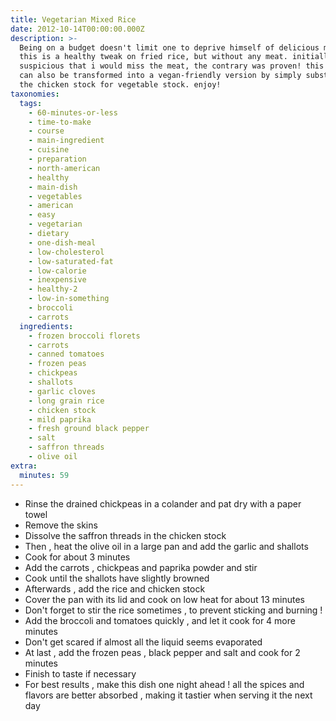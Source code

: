 ```yaml
---
title: Vegetarian Mixed Rice
date: 2012-10-14T00:00:00.000Z
description: >-
  Being on a budget doesn't limit one to deprive himself of delicious meals.
  this is a healthy tweak on fried rice, but without any meat. initially
  suspicious that i would miss the meat, the contrary was proven! this recipe
  can also be transformed into a vegan-friendly version by simply substituting
  the chicken stock for vegetable stock. enjoy!
taxonomies:
  tags:
    - 60-minutes-or-less
    - time-to-make
    - course
    - main-ingredient
    - cuisine
    - preparation
    - north-american
    - healthy
    - main-dish
    - vegetables
    - american
    - easy
    - vegetarian
    - dietary
    - one-dish-meal
    - low-cholesterol
    - low-saturated-fat
    - low-calorie
    - inexpensive
    - healthy-2
    - low-in-something
    - broccoli
    - carrots
  ingredients:
    - frozen broccoli florets
    - carrots
    - canned tomatoes
    - frozen peas
    - chickpeas
    - shallots
    - garlic cloves
    - long grain rice
    - chicken stock
    - mild paprika
    - fresh ground black pepper
    - salt
    - saffron threads
    - olive oil
extra:
  minutes: 59
---
```

 - Rinse the drained chickpeas in a colander and pat dry with a paper towel
 - Remove the skins
 - Dissolve the saffron threads in the chicken stock
 - Then , heat the olive oil in a large pan and add the garlic and shallots
 - Cook for about 3 minutes
 - Add the carrots , chickpeas and paprika powder and stir
 - Cook until the shallots have slightly browned
 - Afterwards , add the rice and chicken stock
 - Cover the pan with its lid and cook on low heat for about 13 minutes
 - Don't forget to stir the rice sometimes , to prevent sticking and burning !
 - Add the broccoli and tomatoes quickly , and let it cook for 4 more minutes
 - Don't get scared if almost all the liquid seems evaporated
 - At last , add the frozen peas , black pepper and salt and cook for 2 minutes
 - Finish to taste if necessary
 - For best results , make this dish one night ahead ! all the spices and flavors are better absorbed , making it tastier when serving it the next day
